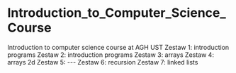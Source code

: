# Introduction_to_Computer_Science_Course
Introduction to computer science course at AGH UST
  Zestaw 1: introduction programs
  Zestaw 2: introduction programs
  Zestaw 3: arrays
  Zestaw 4: arrays 2d
  Zestaw 5: ---
  Zestaw 6: recursion
  Zestaw 7: linked lists
  
